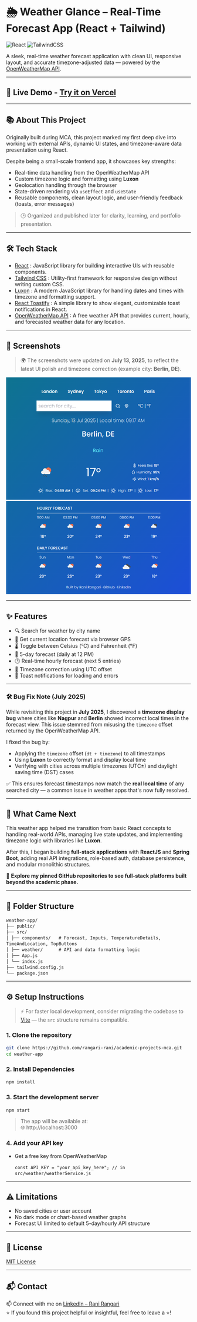 # 🌦️ Weather Glance – Real-Time Forecast App (React + Tailwind)

![React](https://img.shields.io/badge/React-20232A?style=for-the-badge&logo=react&logoColor=61DAFB)
![TailwindCSS](https://img.shields.io/badge/TailwindCSS-38B2AC?style=for-the-badge&logo=tailwind-css&logoColor=white)

A sleek, real-time weather forecast application with clean UI, responsive layout, and accurate timezone-adjusted data — powered by the [OpenWeatherMap API](https://openweathermap.org/api).

---

## 🚀 Live Demo -  [Try it on Vercel](https://weather-glance-one.vercel.app/)

---

## 📚 About This Project

Originally built during MCA, this project marked my first deep dive into working with external APIs, dynamic UI states, and timezone-aware data presentation using React.

Despite being a small-scale frontend app, it showcases key strengths:
- Real-time data handling from the OpenWeatherMap API
- Custom timezone logic and formatting using **Luxon**
- Geolocation handling through the browser
- State-driven rendering via `useEffect` and `useState`
- Reusable components, clean layout logic, and user-friendly feedback (toasts, error messages)

> 🕒 Organized and published later for clarity, learning, and portfolio presentation.

---

## 🛠️ Tech Stack

- [React](https://reactjs.org/) : JavaScript library for building interactive UIs with reusable components. 
- [Tailwind CSS](https://tailwindcss.com/) : Utility-first framework for responsive design without writing custom CSS.
- [Luxon](https://moment.github.io/luxon/) : A modern JavaScript library for handling dates and times with timezone and formatting support.
- [React Toastify](https://fkhadra.github.io/react-toastify/) : A simple library to show elegant, customizable toast notifications in React.
- [OpenWeatherMap API](https://openweathermap.org/api) : A free weather API that provides current, hourly, and forecasted weather data for any location.  

---

## 📸 Screenshots

> 🌍 The screenshots were updated on **July 13, 2025**, to reflect the latest UI polish and timezone correction (example city: **Berlin, DE**).

![Weather Forecast Page](https://github.com/rangari-rani/weather-app/blob/b88ee15722120604f1677292df8ca919bf1430e2/page1.png) 
![Weather Forecast Page](https://github.com/rangari-rani/weather-app/blob/b88ee15722120604f1677292df8ca919bf1430e2/page2.png)  

---

## ✨ Features

- 🔍 Search for weather by city name
- 📍 Get current location forecast via browser GPS
- 🌡️ Toggle between Celsius (°C) and Fahrenheit (°F)
- 📅 5-day forecast (daily at 12 PM)
- 🕒 Real-time hourly forecast (next 5 entries)
- 🧭 Timezone correction using UTC offset
- 🔔 Toast notifications for loading and errors

---

### 🛠️ Bug Fix Note (July 2025)

While revisiting this project in **July 2025**, I discovered a **timezone display bug** where cities like **Nagpur** and **Berlin** showed incorrect local times in the forecast view. This issue stemmed from misusing the `timezone` offset returned by the OpenWeatherMap API.

I fixed the bug by:

- Applying the `timezone` offset (`dt + timezone`) to all timestamps
- Using **Luxon** to correctly format and display local time
- Verifying with cities across multiple timezones (UTC±) and daylight saving time (DST) cases

✅ This ensures forecast timestamps now match the **real local time** of any searched city — a common issue in weather apps that's now fully resolved.

---

## 🔄 What Came Next

This weather app helped me transition from basic React concepts to handling real-world APIs, managing live state updates, and implementing timezone logic with libraries like **Luxon**.

After this, I began building **full-stack applications** with **ReactJS** and **Spring Boot**, adding real API integrations, role-based auth, database persistence, and modular monolithic structures.

📌 **Explore my pinned GitHub repositories to see full-stack platforms built beyond the academic phase.**

---

## 📁 Folder Structure 

```
weather-app/
├── public/
├── src/
│ ├── components/   # Forecast, Inputs, TemperatureDetails, TimeAndLocation, TopButtons
│ ├── weather/      # API and data formatting logic
│ ├── App.js
│ └── index.js
├── tailwind.config.js
└── package.json
```

---

## ⚙️ Setup Instructions
> ⚡️ For faster local development, consider migrating the codebase to [Vite](https://vitejs.dev/) — the `src` structure remains compatible.

### 1. Clone the repository

```bash
git clone https://github.com/rangari-rani/academic-projects-mca.git
cd weather-app
```

### 2. Install Dependencies

```bash
npm install
```

### 3. Start the development server

```bash
npm start
```

> The app will be available at:  
> 🌐 http://localhost:3000  

### 4. Add your API key
   
 - Get a free key from OpenWeatherMap  

   ```text
   const API_KEY = "your_api_key_here"; // in src/weather/weatherService.js
   ```

---

## ⚠️ Limitations  

- No saved cities or user account
- No dark mode or chart-based weather graphs
- Forecast UI limited to default 5-day/hourly API structure

---

## 📜 License

[MIT License](LICENSE)

---

## 📬 Contact

📫 Connect with me on [LinkedIn – Rani Rangari](https://www.linkedin.com/in/rani-rangari/)   
⭐ If you found this project helpful or insightful, feel free to leave a ⭐!  

